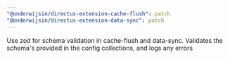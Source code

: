 ```yaml
---
"@onderwijsin/directus-extension-cache-flush": patch
"@onderwijsin/directus-extension-data-sync": patch
---
```


Use zod for schema validation in cache-flush and data-sync. Validates the schema's provided in the config collections, and logs any errors

